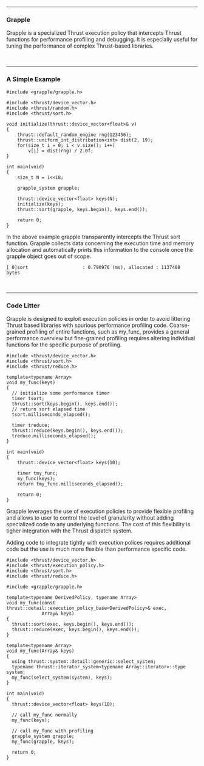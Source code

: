 <hr>
<h3>Grapple</h3>

Grapple is a specialized Thrust execution policy that intercepts Thrust
functions for performance profiling and debugging. It is especially
useful for tuning the performance of complex Thrust-based libraries.

<br><hr>
<h3>A Simple Example</h3>

~~~{.cpp}
#include <grapple/grapple.h>

#include <thrust/device_vector.h>
#include <thrust/random.h>
#include <thrust/sort.h>

void initialize(thrust::device_vector<float>& v)
{
    thrust::default_random_engine rng(123456);
    thrust::uniform_int_distribution<int> dist(2, 19);
    for(size_t i = 0; i < v.size(); i++)
        v[i] = dist(rng) / 2.0f;
}

int main(void)
{
    size_t N = 1<<18;

    grapple_system grapple;

    thrust::device_vector<float> keys(N);
    initialize(keys);
    thrust::sort(grapple, keys.begin(), keys.end());

    return 0;
}
~~~

In the above example grapple transparently intercepts the Thrust sort
function. Grapple collects data concerning the execution time and memory
allocation and automatically prints this information to the console once
the grapple object goes out of scope.

~~~{.shell}
[ 0]sort                    : 0.790976 (ms), allocated : 1137408    bytes
~~~

<br><hr>
<h3>Code Litter</h3>

Grapple is designed to exploit execution policies in order to avoid
littering Thrust based libraries with spurious performance profiling
code. Coarse-grained profiling of entire functions, such as my_func,
provides a general performance overview but fine-grained profiling
requires altering individual functions for the specific purpose of
profiling.

~~~{.cpp}
#include <thrust/device_vector.h>
#include <thrust/sort.h>
#include <thrust/reduce.h>

template<typename Array>
void my_func(keys)
{
  // initialize some performance timer
  timer tsort;
  thrust::sort(keys.begin(), keys.end());
  // return sort elapsed time
  tsort.milliseconds_elapsed();

  timer treduce;
  thrust::reduce(keys.begin(), keys.end());
  treduce.milliseconds_elapsed();
}

int main(void)
{
    thrust::device_vector<float> keys(10);

    timer tmy_func;
    my_func(keys);
    return tmy_func.milliseconds_elapsed();

    return 0;
}
~~~

Grapple leverages the use of execution policies to provide flexible
profiling and allows to user to control the level of granularity without
adding specialized code to any underlying functions. The cost of this
flexibility is tigher integration with the Thrust dispatch system.

Adding code to integrate tightly with execution polices requires
additional code but the use is much more flexible than performance
specific code.

~~~{.cpp}
#include <thrust/device_vector.h>
#include <thrust/execution_policy.h>
#include <thrust/sort.h>
#include <thrust/reduce.h>

#include <grapple/grapple.h>

template<typename DerivedPolicy, typename Array>
void my_func(const thrust::detail::execution_policy_base<DerivedPolicy>& exec,
             Array& keys)
{
  thrust::sort(exec, keys.begin(), keys.end());
  thrust::reduce(exec, keys.begin(), keys.end());
}

template<typename Array>
void my_func(Array& keys)
{
  using thrust::system::detail::generic::select_system;
  typename thrust::iterator_system<typename Array::iterator>::type system;
  my_func(select_system(system), keys);
}

int main(void)
{
  thrust::device_vector<float> keys(10);

  // call my_func normally
  my_func(keys);

  // call my_func with profiling
  grapple_system grapple;
  my_func(grapple, keys);

  return 0;
}
~~~
